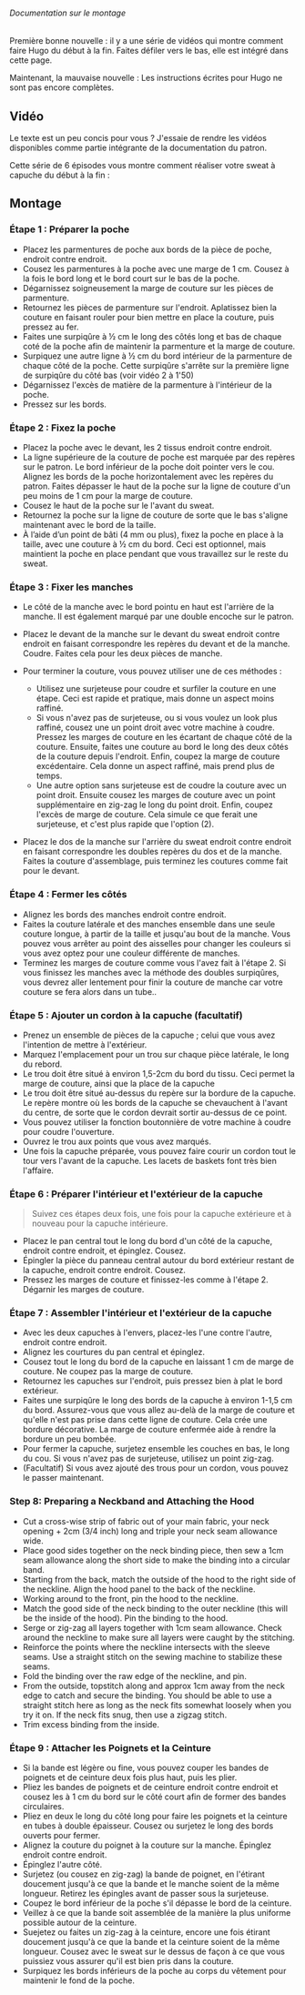 <Note>

###### Documentation sur le montage
Première bonne nouvelle : il y a une série de vidéos qui montre comment faire Hugo du début à la fin.
Faites défiler vers le bas, elle est intégré dans cette page.

Maintenant, la mauvaise nouvelle : Les instructions écrites pour Hugo ne sont pas encore complètes.

</Note>

## Vidéo
Le texte est un peu concis pour vous ? J'essaie de rendre les vidéos disponibles comme partie intégrante de la documentation du patron.

Cette série de 6 épisodes vous montre comment réaliser votre sweat à capuche du début à la fin :

<YouTube id='PL1gv5yv3DoZOHLjisuD1JcUPTkFy_IGGO' playlist />

## Montage


### Étape 1 : Préparer la poche

 - Placez les parmentures de poche aux bords de la pièce de poche, endroit contre endroit.
 - Cousez les parmentures à la poche avec une marge de 1 cm.  Cousez à la fois le bord long et le bord court sur le bas de la poche.
 - Dégarnissez soigneusement la marge de couture sur les pièces de parmenture.
 - Retournez les pièces de parmenture sur l'endroit.  Aplatissez bien la couture en faisant rouler pour bien mettre en place la couture, puis pressez au fer.
 - Faites une surpiqûre à ½ cm le long des côtés long et bas de chaque coté de la poche afin de maintenir la parmenture et la marge de couture.
 - Surpiquez une autre ligne à ½ cm du bord intérieur de la parmenture de chaque côté de la poche.  Cette surpiqûre s'arrête sur la première ligne de surpiqûre du côté bas (voir vidéo 2 à 1'50)
 - Dégarnissez l'excès de matière de la parmenture à l'intérieur de la poche.
 - Pressez sur les bords.

### Étape 2 : Fixez la poche

 - Placez la poche avec le devant, les 2 tissus endroit contre endroit.
 - La ligne supérieure de la couture de poche est marquée par des repères sur le patron.  Le bord inférieur de la poche doit pointer vers le cou.  Alignez les bords de la poche horizontalement avec les repères du patron. Faites dépasser le haut de la poche sur la ligne de couture d'un peu moins de 1 cm pour la marge de couture.
 - Cousez le haut de la poche sur le l'avant du sweat.
 - Retournez la poche sur la ligne de couture de sorte que le bas s'aligne maintenant avec le bord de la taille.
 - À l’aide d’un point de bâti (4 mm ou plus), fixez la poche en place à la taille, avec une couture à ½ cm du bord.  Ceci est optionnel, mais maintient la poche en place pendant que vous travaillez sur le reste du sweat.

### Étape 3 : Fixer les manches

 - Le côté de la manche avec le bord pointu en haut est l'arrière de la manche.  Il est également marqué par une double encoche sur le patron.
 - Placez le devant de la manche sur le devant du sweat endroit contre endroit en faisant correspondre les repères du devant et de la manche. Coudre.  Faites cela pour les deux pièces de manche.
 - Pour terminer la couture, vous pouvez utiliser une de ces méthodes :

   - Utilisez une surjeteuse pour coudre et surfiler la couture en une étape.  Ceci est rapide et pratique, mais donne un aspect moins raffiné.
   - Si vous n'avez pas de surjeteuse, ou si vous voulez un look plus raffiné, cousez une un point droit avec votre machine à coudre. Pressez les marges de couture en les écartant de chaque côté de la couture.  Ensuite, faites une couture au bord le long des deux côtés de la couture depuis l'endroit.  Enfin, coupez la marge de couture excédentaire.  Cela donne un aspect raffiné, mais prend plus de temps.
   - Une autre option sans surjeteuse est de coudre la couture avec un point droit. Ensuite cousez les marges de couture avec un point supplémentaire en zig-zag le long du point droit.  Enfin, coupez l'excès de marge de couture.  Cela simule ce que ferait une surjeteuse, et c'est plus rapide que l'option (2).

 - Placez le dos de la manche sur l'arrière du sweat endroit contre endroit en faisant correspondre les doubles repères du dos et de la manche.  Faites la couture d'assemblage, puis terminez les coutures comme fait pour le devant.

### Étape 4 : Fermer les côtés

 - Alignez les bords des manches endroit contre endroit.
 - Faites la couture latérale et des manches ensemble dans une seule couture longue, à partir de la taille et jusqu'au bout de la manche.  Vous pouvez vous arrêter au point des aisselles pour changer les couleurs si vous avez optez pour une couleur différente de manches.
 - Terminez les marges de couture comme vous l'avez fait à l'étape 2.  Si vous finissez les manches avec la méthode des doubles surpiqûres, vous devrez aller lentement pour finir la couture de manche car votre couture se fera alors dans un tube..

### Étape 5 : Ajouter un cordon à la capuche (facultatif)

 - Prenez un ensemble de pièces de la capuche ; celui que vous avez l'intention de mettre à l'extérieur.
 - Marquez l'emplacement pour un trou sur chaque pièce latérale, le long du rebord.
 - Le trou doit être situé à environ 1,5-2cm du bord du tissu.  Ceci permet la marge de couture, ainsi que la place de la capuche
 - Le trou doit être situé au-dessus du repère sur la bordure de la capuche.  Le repère montre où les bords de la capuche se chevauchent à l'avant du centre, de sorte que le cordon devrait sortir au-dessus de ce point.
 - Vous pouvez utiliser la fonction boutonnière de votre machine à coudre pour coudre l'ouverture.
 - Ouvrez le trou aux points que vous avez marqués.
 - Une fois la capuche préparée, vous pouvez faire courir un cordon tout le tour vers l'avant de la capuche.  Les lacets de baskets font très bien l'affaire.


### Étape 6 : Préparer l'intérieur et l'extérieur de la capuche

> Suivez ces étapes deux fois, une fois pour la capuche extérieure et à nouveau pour la capuche intérieure.

 - Placez le pan central tout le long du bord d'un côté de la capuche, endroit contre endroit, et épinglez.  Cousez.
 - Épingler la pièce du panneau central autour du bord extérieur restant de la capuche, endroit contre endroit. Cousez.
 - Pressez les marges de couture et finissez-les comme à l'étape 2.  Dégarnir les marges de couture.

### Étape 7 : Assembler l'intérieur et l'extérieur de la capuche

 - Avec les deux capuches à l'envers, placez-les l'une contre l'autre, endroit contre endroit.
 - Alignez les courtures du pan central et épinglez.
 - Cousez tout le long du bord de la capuche en laissant 1 cm de marge de couture.  Ne coupez pas la marge de couture.
 - Retournez les capuches sur l'endroit, puis pressez bien à plat le bord extérieur.
 - Faites une surpiqûre le long des bords de la capuche à environ 1-1,5 cm du bord.  Assurez-vous que vous allez au-delà de la marge de couture et qu'elle n'est pas prise dans cette ligne de couture. Cela crée une bordure décorative.  La marge de couture enfermée aide à rendre la bordure un peu bombée.
 - Pour fermer la capuche, surjetez ensemble les couches en bas, le long du cou.  Si vous n'avez pas de surjeteuse, utilisez un point zig-zag.
 - (Facultatif) Si vous avez ajouté des trous pour un cordon, vous pouvez le passer maintenant.

### Step 8: Preparing a Neckband and Attaching the Hood

 - Cut a cross-wise strip of fabric out of your main fabric, your neck opening + 2cm (3/4 inch) long and triple your neck seam allowance wide.
 - Place good sides together on the neck binding piece, then sew a 1cm seam allowance along the short side to make the binding into a circular band.
 - Starting from the back, match the outside of the hood to the right side of the neckline. Align the hood panel to the back of the neckline.
 - Working around to the front, pin the hood to the neckline.
 - Match the good side of the neck binding to the outer neckline (this will be the inside of the hood). Pin the binding to the hood.
 - Serge or zig-zag all layers together with 1cm seam allowance.  Check around the neckline to make sure all layers were caught by the stitching.
 - Reinforce the points where the neckline intersects with the sleeve seams.  Use a straight stitch on the sewing machine to stabilize these seams.
 - Fold the binding over the raw edge of the neckline, and pin.
 - From the outside, topstitch along and approx 1cm away from the neck edge to catch and secure the binding.  You should be able to use a straight stitch here as long as the neck fits somewhat loosely when you try it on.  If the neck fits snug, then use a zigzag stitch.
 - Trim excess binding from the inside.

### Étape 9 : Attacher les Poignets et la Ceinture

 - Si la bande est légère ou fine, vous pouvez couper les bandes de poignets et de ceinture deux fois plus haut, puis les plier.
 - Pliez les bandes de poignets et de ceinture endroit contre endroit et cousez les à 1 cm du bord sur le côté court afin de former des bandes circulaires.
 - Pliez en deux le long du côté long pour faire les poignets et la ceinture en tubes à double épaisseur. Cousez ou surjetez le long des bords ouverts pour fermer.
 - Alignez la couture du poignet à la couture sur la manche.  Épinglez endroit contre endroit.
 - Épinglez l'autre côté.
 - Surjetez (ou cousez en zig-zag) la bande de poignet, en l'étirant doucement jusqu'à ce que la bande et le manche soient de la même longueur.  Retirez les épingles avant de passer sous la surjeteuse.
 - Coupez le bord inférieur de la poche s'il dépasse le bord de la ceinture.
 - Veillez à ce que la bande soit assemblée de la manière la plus uniforme possible autour de la ceinture.
 - Suejetez ou faites un zig-zag à la ceinture, encore une fois étirant doucement jusqu'à ce que la bande et la ceinture soient de la même longueur.  Cousez avec le sweat sur le dessus de façon à ce que vous puissiez vous assurer qu'il est bien pris dans la couture.
 - Surpiquez les bords inférieurs de la poche au corps du vêtement pour maintenir le fond de la poche.
